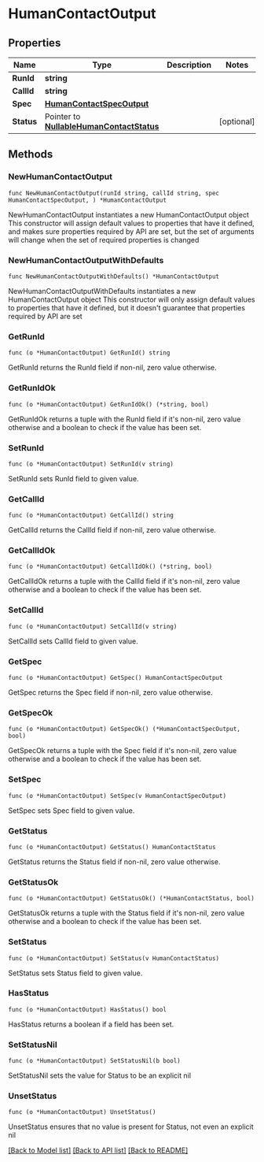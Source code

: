 # HumanContactOutput

## Properties

Name | Type | Description | Notes
------------ | ------------- | ------------- | -------------
**RunId** | **string** |  | 
**CallId** | **string** |  | 
**Spec** | [**HumanContactSpecOutput**](HumanContactSpecOutput.md) |  | 
**Status** | Pointer to [**NullableHumanContactStatus**](HumanContactStatus.md) |  | [optional] 

## Methods

### NewHumanContactOutput

`func NewHumanContactOutput(runId string, callId string, spec HumanContactSpecOutput, ) *HumanContactOutput`

NewHumanContactOutput instantiates a new HumanContactOutput object
This constructor will assign default values to properties that have it defined,
and makes sure properties required by API are set, but the set of arguments
will change when the set of required properties is changed

### NewHumanContactOutputWithDefaults

`func NewHumanContactOutputWithDefaults() *HumanContactOutput`

NewHumanContactOutputWithDefaults instantiates a new HumanContactOutput object
This constructor will only assign default values to properties that have it defined,
but it doesn't guarantee that properties required by API are set

### GetRunId

`func (o *HumanContactOutput) GetRunId() string`

GetRunId returns the RunId field if non-nil, zero value otherwise.

### GetRunIdOk

`func (o *HumanContactOutput) GetRunIdOk() (*string, bool)`

GetRunIdOk returns a tuple with the RunId field if it's non-nil, zero value otherwise
and a boolean to check if the value has been set.

### SetRunId

`func (o *HumanContactOutput) SetRunId(v string)`

SetRunId sets RunId field to given value.


### GetCallId

`func (o *HumanContactOutput) GetCallId() string`

GetCallId returns the CallId field if non-nil, zero value otherwise.

### GetCallIdOk

`func (o *HumanContactOutput) GetCallIdOk() (*string, bool)`

GetCallIdOk returns a tuple with the CallId field if it's non-nil, zero value otherwise
and a boolean to check if the value has been set.

### SetCallId

`func (o *HumanContactOutput) SetCallId(v string)`

SetCallId sets CallId field to given value.


### GetSpec

`func (o *HumanContactOutput) GetSpec() HumanContactSpecOutput`

GetSpec returns the Spec field if non-nil, zero value otherwise.

### GetSpecOk

`func (o *HumanContactOutput) GetSpecOk() (*HumanContactSpecOutput, bool)`

GetSpecOk returns a tuple with the Spec field if it's non-nil, zero value otherwise
and a boolean to check if the value has been set.

### SetSpec

`func (o *HumanContactOutput) SetSpec(v HumanContactSpecOutput)`

SetSpec sets Spec field to given value.


### GetStatus

`func (o *HumanContactOutput) GetStatus() HumanContactStatus`

GetStatus returns the Status field if non-nil, zero value otherwise.

### GetStatusOk

`func (o *HumanContactOutput) GetStatusOk() (*HumanContactStatus, bool)`

GetStatusOk returns a tuple with the Status field if it's non-nil, zero value otherwise
and a boolean to check if the value has been set.

### SetStatus

`func (o *HumanContactOutput) SetStatus(v HumanContactStatus)`

SetStatus sets Status field to given value.

### HasStatus

`func (o *HumanContactOutput) HasStatus() bool`

HasStatus returns a boolean if a field has been set.

### SetStatusNil

`func (o *HumanContactOutput) SetStatusNil(b bool)`

 SetStatusNil sets the value for Status to be an explicit nil

### UnsetStatus
`func (o *HumanContactOutput) UnsetStatus()`

UnsetStatus ensures that no value is present for Status, not even an explicit nil

[[Back to Model list]](../README.md#documentation-for-models) [[Back to API list]](../README.md#documentation-for-api-endpoints) [[Back to README]](../README.md)


